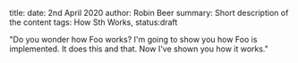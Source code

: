 title: 
date: 2nd April 2020
author: Robin Beer
summary: Short description of the content
tags: How Sth Works, 
status:draft

"Do you wonder how Foo works?
I'm going to show you how Foo is implemented.
It does this and that.
Now I've shown you how it works."